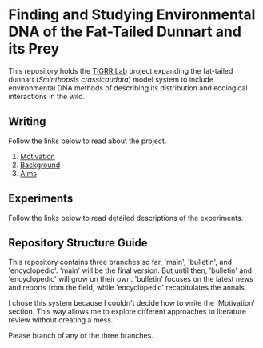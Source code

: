 # Finding and Studying Environmental DNA of the Fat-Tailed Dunnart and its Prey
This repository holds the [TIGRR Lab](https://tigrrlab.science.unimelb.edu.au/) project expanding the fat-tailed dunnart (*Sminthopsis crassicaudata*) model system to include environmental DNA methods of describing its distribution and ecological interactions in the wild.

## Writing

Follow the links below to read about the project.

1. [Motivation](./docs/thesis/motivation.md)
2. [Background](./docs/thesis/background.md)
3. [Aims](./docs/thesis/aims.md)

## Experiments

Follow the links below to read detailed descriptions of the experiments.

## Repository Structure Guide

This repository contains three branches so far, 'main', 'bulletin', and 'encyclopedic'. 'main' will be the final version. But until then, 'bulletin' and 'encyclopedic' will grow on their own. 'bulletin' focuses on the latest news and reports from the field, while 'encyclopedic' recapitulates the annals.

I chose this system because I couldn't decide how to write the 'Motivation' section. This way allows me to explore different approaches to literature review without creating a mess.

Please branch of any of the three branches.